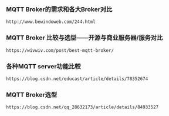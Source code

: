 

### MQTT Broker的需求和各大Broker对比
```
http://www.bewindoweb.com/244.html
```

### MQTT Broker 比较与选型——开源与商业服务器/服务对比
```
https://wivwiv.com/post/best-mqtt-broker/
```

### 各种MQTT server功能比較
```
https://blog.csdn.net/educast/article/details/78352674
```


### MQTT Broker选型
```
https://blog.csdn.net/qq_28632173/article/details/84933527
```
